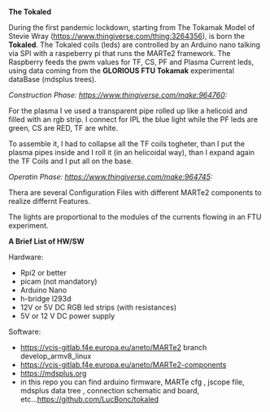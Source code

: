 **The Tokaled**

During the first pandemic lockdown, starting from The Tokamak Model of Stevie Wray (https://www.thingiverse.com/thing:3264356), is
born the **Tokaled**.
The Tokaled coils (leds) are controlled by an Arduino nano talking via SPI with a raspeberry pi that runs the MARTe2 framework.
The Raspberry feeds the pwm values for TF, CS, PF and Plasma Current leds, using data coming from the **GLORIOUS FTU Tokamak** experimental dataBase (mdsplus trees).
 
_Construction Phase: https://www.thingiverse.com/make:964760:_

For the plasma I ve used a transparent pipe rolled up like a helicoid and filled
with an rgb strip.  I connect for IPL the blue light while the PF leds are green, CS are RED, TF are white.

To assemble it, I had to collapse all the TF coils togheter, than I put the plasma pipes inside and I roll it (in an helicoidal way), than I expand again the TF Coils and I put all on the base.


_Operatin Phase: https://www.thingiverse.com/make:964745:_

Thera are several Configuration Files with different MARTe2 components to realize differnt Features.
 

The lights are proportional to the modules of the currents flowing in an FTU experiment.

**A Brief List of HW/SW**

Hardware:
- Rpi2 or better
- picam (not mandatory)
- Arduino Nano
- h-bridge l293d
- 12V or 5V DC RGB led strips (with resistances)
- 5V or 12 V DC power supply

Software:

- https://vcis-gitlab.f4e.europa.eu/aneto/MARTe2 branch develop_armv8_linux
- https://vcis-gitlab.f4e.europa.eu/aneto/MARTe2-components
- https://mdsplus.org
- in this repo you can find arduino firmware, MARTe cfg , jscope file, mdsplus data tree , connection schematic and board, etc...https://github.com/LucBonc/tokaled



